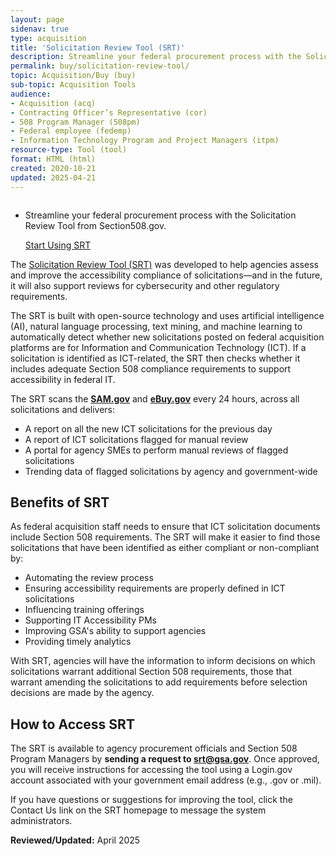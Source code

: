 ```yaml
---
layout: page
sidenav: true
type: acquisition
title: 'Solicitation Review Tool (SRT)'
description: Streamline your federal procurement process with the Solicitation Review Tool from Section508.gov. Ensure accessibility compliance in IT solicitations quickly and effectively.
permalink: buy/solicitation-review-tool/
topic: Acquisition/Buy (buy)
sub-topic: Acquisition Tools
audience:
- Acquisition (acq)
- Contracting Officer’s Representative (cor)
- 508 Program Manager (508pm)
- Federal employee (fedemp)
- Information Technology Program and Project Managers (itpm)
resource-type: Tool (tool)
format: HTML (html)
created: 2020-10-21
updated: 2025-04-21
---
```


<div class="desktop:grid-col-4 radius-lg" style="float:right;">
  <ul class="usa-card-group">
    <li class="usa-card tablet-lg:grid-col-6 widescreen:grid-col-4">
      <div class="usa-card__container">
        <div class="usa-card__body">
          <p>
            Streamline your federal procurement process with the Solicitation Review Tool from Section508.gov.
          </p>
        </div>
        <div class="usa-card__footer">
          <a href="https://srt.app.cloud.gov/" target="_blank" class="usa-button">Start Using SRT</a>
        </div>
      </div>
    </li>
  </ul>
</div>

The <a href="https://srt.app.cloud.gov/" target="_blank" class="usa-link--external">Solicitation Review Tool (SRT)</a> was developed to help agencies assess and improve the accessibility compliance of solicitations—and in the future, it will also support reviews for cybersecurity and other regulatory requirements.

The SRT is built with open-source technology and uses artificial intelligence (AI), natural language processing, text mining, and machine learning to automatically detect whether new solicitations posted on federal acquisition platforms are for Information and Communication Technology (ICT). If a solicitation is identified as ICT-related, the SRT then checks whether it includes adequate Section 508 compliance requirements to support accessibility in federal IT.

The SRT scans the <a href="https://www.sam.gov" target="_blank" class="usa-link--external"><strong>SAM.gov</strong></a> and <a href="https://www.ebuy.gov" target="_blank" class="usa-link--external"><strong>eBuy.gov</strong></a> every 24 hours, across all solicitations and delivers:

  * A report on all the new ICT solicitations for the previous day
  * A report of ICT solicitations flagged for manual review
  * A portal for agency SMEs to perform manual reviews of flagged solicitations
  * Trending data of flagged solicitations by agency and government-wide

## **Benefits of SRT**

As federal acquisition staff needs to ensure that ICT solicitation documents include Section 508 requirements. The SRT will make it easier to find those solicitations that have been identified as either compliant or non-compliant by:

  * Automating the review process
  * Ensuring accessibility requirements are properly defined in ICT solicitations
  * Influencing training offerings
  * Supporting IT Accessibility PMs
  * Improving GSA's ability to support agencies
  * Providing timely analytics

With SRT, agencies will have the information to inform decisions on which solicitations warrant additional Section 508 requirements, those that warrant amending the solicitations to add requirements before selection decisions are made by the agency.

## **How to Access SRT**

The SRT is available to agency procurement officials and Section 508 Program Managers by **sending a request to <srt@gsa.gov>**. Once approved, you will receive instructions for accessing the tool using a Login.gov account associated with your government email address (e.g., .gov or .mil).

If you have questions or suggestions for improving the tool, click the Contact Us link on the SRT homepage to message the system administrators.

**Reviewed/Updated:** April 2025
